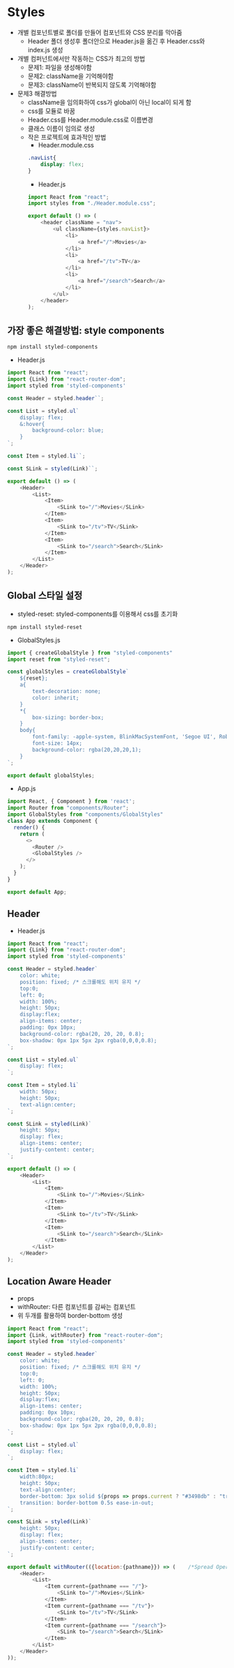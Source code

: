 # Styles
- 개별 컴포넌트별로 폴더를 만들어 컴포넌트와 CSS 분리를 막아줌
  - Header 폴더 생성후 폴더안으로 Header.js을 옮긴 후 Header.css와 index.js 생성
- 개별 컴퍼넌트에서만 작동하는 CSS가 최고의 방법
  - 문제1: 파일을 생성해야함
  - 문제2: className을 기억해야함
  - 문제3: className이 반복되지 않도록 기억해야함
- 문제3 해결방법
  - className을 임의화하여 css가 global이 아닌 local이 되게 함
  - css를 모듈로 바꿈
  - Header.css를 Header.module.css로 이름변경
  - 클래스 이름이 임의로 생성
  - 작은 프로젝트에 효과적인 방법
    - Header.module.css
    ```css
    .navList{
        display: flex;
    }
    ```
    - Header.js
    ```js
    import React from "react";
    import styles from "./Header.module.css";

    export default () => (
        <header className = "nav">
            <ul className={styles.navList}>
                <li>
                    <a href="/">Movies</a>
                </li>
                <li>
                    <a href="/tv">TV</a>
                </li>
                <li>
                    <a href="/search">Search</a>
                </li>
            </ul>
        </header>
    );
    ```
## 가장 좋은 해결방법: style components
```!
npm install styled-components
```
- Header.js
```js
import React from "react";
import {Link} from "react-router-dom";
import styled from 'styled-components'

const Header = styled.header``;

const List = styled.ul`
    display: flex;
    &:hover{
        background-color: blue;
    }
`;

const Item = styled.li``;

const SLink = styled(Link)``;

export default () => (
    <Header>
        <List>
            <Item>
                <SLink to="/">Movies</SLink>
            </Item>
            <Item>
                <SLink to="/tv">TV</SLink>
            </Item>
            <Item>
                <SLink to="/search">Search</SLink>
            </Item>
        </List>
    </Header>
);
```

## Global 스타일 설정
- styled-reset: styled-components를 이용해서 css를 초기화
```!
npm install styled-reset
```
- GlobalStyles.js
```js
import { createGlobalStyle } from "styled-components"
import reset from "styled-reset";

const globalStyles = createGlobalStyle`
    ${reset};
    a{
        text-decoration: none;
        color: inherit;
    }
    *{
        box-sizing: border-box;
    }
    body{
        font-family: -apple-system, BlinkMacSystemFont, 'Segoe UI', Roboto, Oxygen, Ubuntu, Cantarell, 'Open Sans', 'Helvetica Neue', sans-serif;
        font-size: 14px;
        background-color: rgba(20,20,20,1);
    }
`;

export default globalStyles;
```
- App.js
```js
import React, { Component } from 'react';
import Router from "components/Router";
import GlobalStyles from "components/GlobalStyles"
class App extends Component {
  render() {
    return (
      <>
        <Router />
        <GlobalStyles />
      </>
    );
  }
}

export default App;
```
## Header
- Header.js
```js
import React from "react";
import {Link} from "react-router-dom";
import styled from 'styled-components'

const Header = styled.header`
    color: white;
    position: fixed; /* 스크롤해도 위치 유지 */
    top:0;
    left: 0;
    width: 100%;
    height: 50px;
    display:flex;
    align-items: center;
    padding: 0px 10px;
    background-color: rgba(20, 20, 20, 0.8);
    box-shadow: 0px 1px 5px 2px rgba(0,0,0,0.8);
`;

const List = styled.ul`
    display: flex;
`;

const Item = styled.li`
    width: 50px;
    height: 50px;
    text-align:center;
`;

const SLink = styled(Link)`
    height: 50px;
    display: flex;
    align-items: center;
    justify-content: center;
`;

export default () => (
    <Header>
        <List>
            <Item>
                <SLink to="/">Movies</SLink>
            </Item>
            <Item>
                <SLink to="/tv">TV</SLink>
            </Item>
            <Item>
                <SLink to="/search">Search</SLink>
            </Item>
        </List>
    </Header>
);
```
## Location Aware Header
- props
- withRouter: 다른 컴포넌트를 감싸는 컴포넌트
- 위 두개를 활용하여 border-bottom 생성
```js
import React from "react";
import {Link, withRouter} from "react-router-dom";
import styled from 'styled-components'

const Header = styled.header`
    color: white;
    position: fixed; /* 스크롤해도 위치 유지 */
    top:0;
    left: 0;
    width: 100%;
    height: 50px;
    display:flex;
    align-items: center;
    padding: 0px 10px;
    background-color: rgba(20, 20, 20, 0.8);
    box-shadow: 0px 1px 5px 2px rgba(0,0,0,0.8);
`;

const List = styled.ul`
    display: flex;
`;

const Item = styled.li`
    width:80px;
    height: 50px;
    text-align:center;
    border-bottom: 3px solid ${props => props.current ? "#3498db" : "transparent"};
    transition: border-bottom 0.5s ease-in-out;
`;

const SLink = styled(Link)`
    height: 50px;
    display: flex;
    align-items: center;
    justify-content: center;
`;

export default withRouter(({location:{pathname}}) => (    /*Spread Operator*/
    <Header>
        <List>
            <Item current={pathname === "/"}>
                <SLink to="/">Movies</SLink>
            </Item>
            <Item current={pathname === "/tv"}>
                <SLink to="/tv">TV</SLink>
            </Item>
            <Item current={pathname === "/search"}>
                <SLink to="/search">Search</SLink>
            </Item>
        </List>
    </Header>
));
```